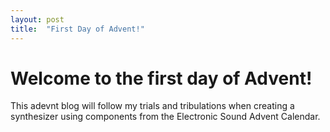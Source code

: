 ```yaml
---
layout: post
title:  "First Day of Advent!"
---
```


# Welcome to the first day of Advent!
This adevnt blog will follow my trials and tribulations when creating a synthesizer using components from the Electronic Sound Advent Calendar.